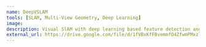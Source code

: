 ```yaml
---
name: DeepVSLAM
tools: [SLAM, Multi-View Geometry, Deep Learning]
image: 
description: Visual SlAM with deep learning based feature detection and matching
external_url: https://drive.google.com/file/d/1fVBxKfFBvemmfO4ZfwmPMxzl2OLCm_m7/view?usp=share_link
---
```

